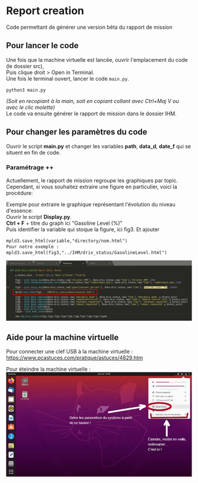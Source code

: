 # Report creation

Code permettant de générer une version bêta du rapport de mission


## Pour lancer le code
Une fois que la machine virtuelle est lancée, ouvrir l'emplacement du code (le dossier src),  
Puis clique droit > Open in Terminal.  
Une fois le terminal ouvert, lancer le code `main.py`.
```
python3 main.py
```
*(Soit en recopiant à la main, soit en copiant collant avec Ctrl+Maj V ou avec le clic molette)*  
Le code va ensuite générer le rapport de mission dans le dossier IHM.  


## Pour changer les paramètres du code
Ouvrir le script **main.py** et changer les variables **path**, **data_d**, **date_f** qui se situent en fin de code.


### Paramétrage ++
Actuellement, le rapport de mission regroupe les graphiques par topic.  
Cependant, si vous souhaitez extraire une figure en particulier, voici la procédure:

Exemple pour extraire le graphique représentant l'évolution du niveau d'essence:  
Ouvrir le script **Display.py**.  
**Ctrl + F** + titre du graph ici "Gasoline Level (%)"  
Puis identifier la variable qui stoque la figure, ici fig3. Et ajouter 
```
mpld3.save_html(variable,"directory/nom.html")
Pour notre exemple : mpld3.save_html(fig3,"../IHM/drix_status/GasolineLevel.html")
```
 ![Screenshot](Photos/code.png)
 

## Aide pour la machine virtuelle
Pour connecter une clef USB à la machine virtuelle :  
https://www.pcastuces.com/pratique/astuces/4829.htm



Pour éteindre la machine virtuelle : 
 ![Screenshot](Photos/ubuntu.jpg)



